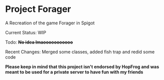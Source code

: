 # Project Forager
A Recreation of the game Forager in Spigot

Current Status: WIP

Todo: **~~No idea lmaooooooooooo~~**

Recent Changes: Merged some classes, added fish trap and redid some code

**Please keep in mind that this project isn't endorsed by HopFrog and was meant to be used for a private server to have fun with my friends**